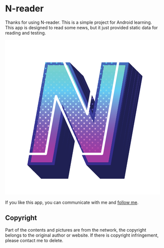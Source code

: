 # N-reader

Thanks for using N-reader. This is a simple project for Android learning. This app is designed to read some news, but it just provided static data for reading and testing.

![N-reader](app/src/main/res/mipmap-hdpi/ic_logo_round.png)

If you like this app, you can communicate with me and [follow me](https://github.com/ZerglingV/ "Follow ZerglingV").

## Copyright

Part of the contents and pictures are from the network, the copyright belongs to the original author or website. If there is copyright infringement, please contact me to delete.
